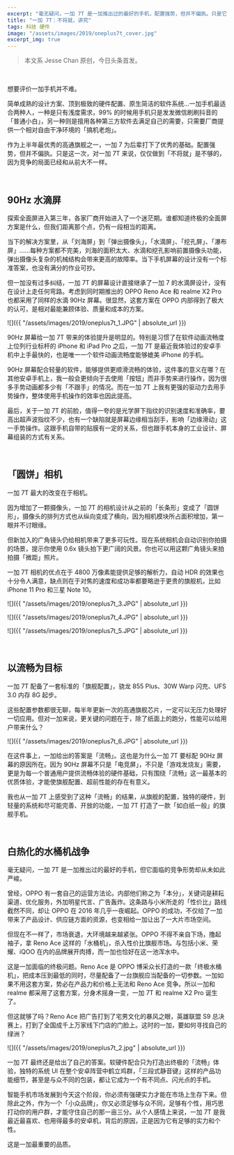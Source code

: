 ```yaml
---
excerpt: "毫无疑问，一加 7T 是一加推出过的最好的手机，配置强势，但并不偏执。只是它面临的竞争形势，从未如此严峻。"
title: "一加 7T：不将就，讲究"
tags: 科技 硬件
image: "/assets/images/2019/oneplus7t_cover.jpg"
excerpt_img: true
---
```


>本文系 Jesse Chan 原创，今日头条首发。

<br>

想要评价一加手机并不难。

简单成熟的设计方案、顶到极致的硬件配置、原生简洁的软件系统…一加手机最适合两种人，一种是只有浅度需求，99% 的时候用手机只是发发微信刷刷抖音的「普通小白」，另一种则是擅用各种第三方软件去满足自己的需要，只需要厂商提供一个相对自由干净环境的「搞机老炮」。

作为上半年最优秀的高通旗舰之一，一加 7 为后辈打下了优秀的基础。配置强势，但并不偏执。只是这一次，对一加 7T 来说，仅仅做到「不将就」是不够的，因为竞争的局面已经和从前大不一样。

<br>

## 90Hz 水滴屏
探索全面屏进入第三年，各家厂商开始进入了一个迷茫期。谁都知道终极的全面屏方案是什么，但我们距离那个点，仍有一段相当的距离。

当下的解决方案里，从「刘海屏」到「弹出摄像头」，「水滴屏」、「挖孔屏」、「瀑布屏」……每种方案都不完美，刘海的面积太大、水滴和挖孔影响前置摄像头功能，弹出摄像头复杂的机械结构会带来更高的故障率。当下手机屏幕的设计没有一个标准答案，也没有满分的作业可抄。

但一加没有过多纠结，一加 7T 的屏幕设计直接继承了一加 7 的水滴屏设计，没有在设计上走任何弯路。考虑到同时期推出的 OPPO Reno Ace 和 realme X2 Pro 也都采用了同样的水滴 90Hz 屏幕。很显然，这套方案在 OPPO 内部得到了极大的认可，是相对最能兼顾体验、质量和成本的方案。

![]({{ "/assets/images/2019/oneplus7t_1.JPG" | absolute_url }})

90Hz 屏幕给一加 7T 带来的体验提升是明显的。特别是习惯了在软件动画流畅度上位列行业标杆的 iPhone 和 iPad Pro 之后，一加 7T 是最近我体验过的安卓手机中上手最快的，也是唯一一个软件动画流畅度能够媲美 iPhone 的手机。

90Hz 屏幕配合轻量的软件，能够提供更顺滑流畅的体验，这件事的意义在哪？在其他安卓手机上，我一般会更倾向于去使用「按钮」而非手势来进行操作，因为很多手势动画都多少有「不跟手」的情况。而在一加 7T 上我有更强的驱动力去用手势操作，整体使用手机操作的效率也因此提高。

最后，关于一加 7T 的前脸，值得一夸的是光学屏下指纹的识别速度和准确率，要高出超声波指纹不少，也有一个缺陷就是屏幕边缘相当刮手，影响「边缘滑动」这一手势操作。这跟手机自带的贴膜有一定的关系，但也跟手机本身的工业设计、屏幕组装的方式有关系。

<br>

## 「圆饼」相机
一加 7T 最大的改变在于相机。

因为增加了一颗摄像头，一加 7T 的相机设计从之前的「长条形」变成了「圆饼形」，摄像头的排列方式也从纵向变成了横向，因为相机模块所占面积增加，第一眼并不讨眼缘。

但新加入的广角镜头仍给相机带来了更多可玩性。现在系统相机会自动识别你拍摄的场景，提示你使用 0.6x 镜头拍下更广阔的风景。你也可以用这颗广角镜头来拍拍摄「微距」照片。

一加 7T 相机的优点在于 4800 万像素能提供足够的解析力，自动 HDR 的效果也十分令人满意，缺点则在于对焦的速度和成功率都要略逊于更贵的旗舰机，比如 iPhone 11 Pro 和三星 Note 10。

![]({{ "/assets/images/2019/oneplus7t_3.JPG" | absolute_url }})

![]({{ "/assets/images/2019/oneplus7t_4.JPG" | absolute_url }})

![]({{ "/assets/images/2019/oneplus7t_5.JPG" | absolute_url }})

<br>

## 以流畅为目标
一加 7T 配备了一套标准的「旗舰配置」，骁龙 855 Plus、30W Warp 闪充、UFS 3.0 内存 8G 起步。

这些配置参数都很无聊，每半年更新一次的高通旗舰芯片，一定可以无压力处理好一切应用。但对一加来说，更关键的问题在于，除了纸面上的跑分，性能可以给用户带来什么？

![]({{ "/assets/images/2019/oneplus7t_6.JPG" | absolute_url }})

在这件事上，一加给出的答案是「流畅」。这也是为什么一加 7T 要标配 90Hz 屏幕的原因所在。因为 90Hz 屏幕不只是「电竞屏」，不只是「游戏发烧友」需要，更是为每一个普通用户提供流畅体验的硬件基础，只有围绕「流畅」这一最基本的优质体验，才能使旗舰配置、超前性能的存在有意义。

我也从一加 7T 上感受到了这种「流畅」的结果，从旗舰的配置，独特的硬件，到轻量的系统和尽可能完善、开放的功能，一加 7T 打造了一款「如白纸一般」的旗舰手机。

<br>

## 白热化的水桶机战争
毫无疑问，一加 7T 是一加推出过的最好的手机，但它面临的竞争形势却从未如此严峻。

曾经，OPPO 有一套自己的运营方法论。内部他们称之为「本分」，关键词是耕耘渠道、优化服务，外加明星代言、广告轰炸。这条路与小米所走的「性价比」路线截然不同，却让 OPPO 在 2016 年几乎一夜崛起。OPPO 的成功，不仅给了一加带来了产品设计、供应链方面的资源，也变相给一加让出了一大片市场空间。

但现在不一样了，市场衰退，大环境越来越紧张。OPPO 不得不亲自下场，撸起袖子，拿 Reno Ace 这样的「水桶机」，杀入性价比旗舰市场。与包括小米、荣耀、iQOO 在内的品牌展开肉搏，而一加也恰好在这一池浑水中。

这是一加面临的终极问题。Reno Ace 是 OPPO 博采众长打造的一款「终极水桶机」，把成本压到最低的同时，尽量配备了一台旗舰应当配备的一切参数。一加如果不用这套方案，势必在产品力和价格上无法和 Reno Ace 竞争。所以一加和 realme 都采用了这套方案，分身术摇身一变，一加 7T 和 realme X2 Pro 诞生了。

但这就够了吗？Reno Ace 把广告打到了宅男文化的暴风之眼，英雄联盟 S9 总决赛上，打到了全国成千上万家线下门店的门脸上。这时的一加，要如何寻找自己的绿洲？

![]({{ "/assets/images/2019/oneplus7t_2.jpg" | absolute_url }})

一加 7T 最终还是给出了自己的答案。软硬件配合只为打造出终极的「流畅」体验，独特的系统 UI 在整个安卓阵营中鹤立鸡群，「三段式静音键」这样的产品功能细节，甚至是与众不同的包装，都让它成为一个有不同点、闪光点的手机。

智能手机市场发展到今天这个阶段，你必须有强硬实力才能在市场上生存下来。但除此之外，作为一个「小众品牌」，你又必须足够与众不同，足够有个性，用巧思打动你的用户群，才能守住自己的那一亩三分。从个人感情上来说，一加 7T 是我最近最喜欢、也用得最多的安卓机，背后的原因，正是因为它有足够的实力和个性。

这是一加最重要的品质。